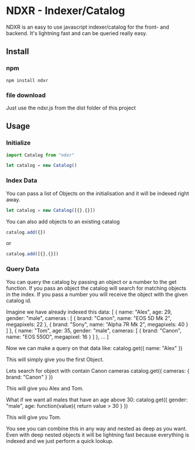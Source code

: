 # NDXR - Indexer/Catalog

NDXR is an easy to use javascript indexer/catalog for the front- and backend.
It's lightning fast and can be queried really easy.

## Install

### npm
```npm install ndxr```

### file download
Just use the ndxr.js from the dist folder of this project

## Usage

### Initialize

```Javascript
import Catalog from "ndxr"

let catalog = new Catalog()
```

### Index Data

You can pass a list of Objects on the initialisation and it will be indexed right away.
```Javascript
let catalog = new Catalog([{},{}])
```

You can also add objects to an existing catalog
```Javascript
catalog.add({})
```
or
```Javascript
catalog.add([{},{}])
```

### Query Data

You can query the catalog by passing an object or a number to the get function.
If you pass an object the catalog will search for matching objects in the index.
If you pass a number you will receive the object with the given catalog id.

Imagine we have already indexed this data:
[
    {
        name: "Alex",
        age: 29,
        gender: "male",
        cameras : [
            {
                brand: "Canon",
                name: "EOS 5D Mk 2",
                megapixels: 22
            },
            {
                brand: "Sony",
                name: "Alpha 7R Mk 2",
                megapixels: 40
            }
        ]
    },
    {
        name: "Tom",
        age: 35,
        gender: "male",
        cameras: [
            {
                brand: "Canon",
                name: "EOS 550D",
                megapixel: 16
            }
        ]
    },
    ...
]

Now we can make a query on that data like:
catalog.get({
    name: "Alex"
})

This will simply give you the first Object.

Lets search for object with contain Canon cameras
catalog.get({
    cameras: {
        brand: "Canon"
    }
})

This will give you Alex and Tom.

What if we want all males that have an age above 30:
catalog.get({
    gender: "male",
    age: function(value){ return value > 30 }
})

This will give you Tom.

You see you can combine this in any way and nested as deep as you want.
Even with deep nested objects it will be lightning fast because everything is indexed and we just perform a quick lookup.
